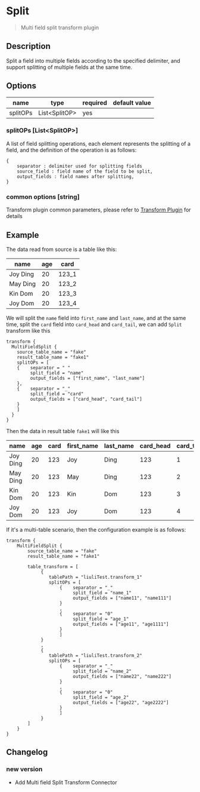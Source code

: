 # Split

> Multi field split transform plugin

## Description

Split a field into multiple fields according to the specified delimiter, and support splitting of multiple fields at the same time.

## Options

|   name   |      type       | required | default value |
|----------|-----------------|----------|---------------|
| splitOPs | List\<SplitOP\> | yes      |               |

### splitOPs [List\<SplitOP\>]

A list of field splitting operations, each element represents the splitting of a field, and the definition of the operation is as follows:

```
{
    separator : delimiter used for splitting fields
    source_field : field name of the field to be split,
    output_fields : field names after splitting,
}
```

### common options [string]

Transform plugin common parameters, please refer to [Transform Plugin](common-options.md) for details

## Example

The data read from source is a table like this:

|   name   | age | card  |
|----------|-----|-------|
| Joy Ding | 20  | 123_1 |
| May Ding | 20  | 123_2 |
| Kin Dom  | 20  | 123_3 |
| Joy Dom  | 20  | 123_4 |

We will split the `name` field into `first_name` and `last_name`, and at the same time, split the `card` field into `card_head` and `card_tail`, we can add `Split` transform like this

```
transform {
  MultiFieldSplit {
    source_table_name = "fake"
    result_table_name = "fake1"
    splitOPs = [
    {    separator = " "
         split_field = "name"
         output_fields = ["first_name", "last_name"]
    },
    {    separator = "_"
         split_field = "card"
         output_fields = ["card_head", "card_tail"]
    }
    ]
  }
}
```

Then the data in result table `fake1` will like this

|   name   | age | card | first_name | last_name | card_head | card_tail |
|----------|-----|------|------------|-----------|-----------|-----------|
| Joy Ding | 20  | 123  | Joy        | Ding      | 123       | 1         |
| May Ding | 20  | 123  | May        | Ding      | 123       | 2         |
| Kin Dom  | 20  | 123  | Kin        | Dom       | 123       | 3         |
| Joy Dom  | 20  | 123  | Joy        | Dom       | 123       | 4         |

If it's a multi-table scenario, then the configuration example is as follows:

```
transform {
    MultiFieldSplit {
        source_table_name = "fake"
        result_table_name = "fake1"

        table_transform = [
             {
                tablePath = "liuliTest.transform_1"
                splitOPs = [
                    {    separator = "_"
                         split_field = "name_1"
                         output_fields = ["name11", "name111"]
                    }
                    ,
                    {    separator = "0"
                         split_field = "age_1"
                         output_fields = ["age11", "age1111"]
                    }
                    ]
             }
             ,
             {
                tablePath = "liuliTest.transform_2"
                splitOPs = [
                    {    separator = "_"
                         split_field = "name_2"
                         output_fields = ["name22", "name222"]
                    }
                    ,
                    {    separator = "0"
                         split_field = "age_2"
                         output_fields = ["age22", "age2222"]
                    }
                    ]
             }
        ]
    }
}
```

## Changelog

### new version

- Add Multi field Split Transform Connector


